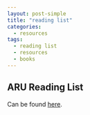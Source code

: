 ```yaml
---
layout: post-simple
title: "reading list"
categories:
  - resources
tags:
  - reading list
  - resources
  - books
---
```


<!--
todo: duplicate this lis in Markdown;
-->

## ARU Reading List
Can be found [here](https://anglia.rl.talis.com/lists/9E63BB1B-E8FC-6F90-1082-930B0A6BAB2A.html).
